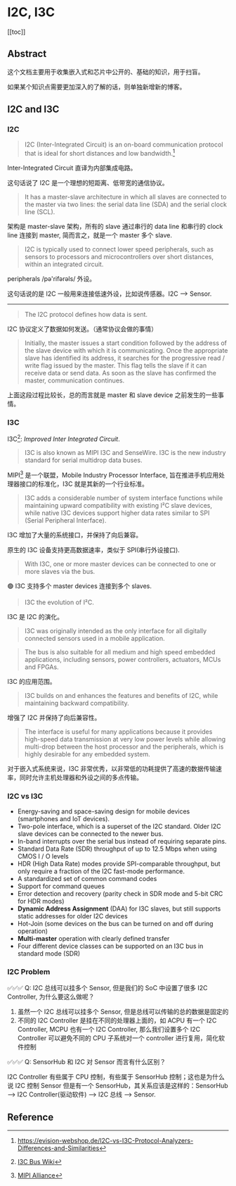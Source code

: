 # I2C, I3C

[[toc]]

## Abstract

这个文档主要用于收集嵌入式和芯片中公开的、基础的知识，用于扫盲。

如果某个知识点需要更加深入的了解的话，则单独新增新的博客。

## I2C and I3C

### I2C

> I2C (Inter-Integrated Circuit) is an on-board communication protocol that is ideal for short distances and low bandwidth.[^1]

Inter-Integrated Circuit 直译为内部集成电路。

这句话说了 I2C 是一个理想的短距离、低带宽的通信协议。

>  It has a master-slave architecture in which all slaves are connected to the master via two lines: the serial data line (SDA) and the serial clock line (SCL).

架构是 master-slave 架构，所有的 slave 通过串行的 data line 和串行的 clock line 连接到 master, 简而言之，就是一个 master 多个 slave.

> I2C is typically used to connect lower speed peripherals, such as sensors to processors and microcontrollers over short distances, within an integrated circuit.

peripherals /pə'rifərəls/ 外设。

这句话说的是 I2C 一般用来连接低速外设，比如说传感器。I2C --> Sensor.

------

> The I2C protocol defines how data is sent.

I2C 协议定义了数据如何发送。（通常协议会做的事情）

> Initially, the master issues a start condition followed by the address of the slave device with which it is communicating. Once the appropriate slave has identified its address, it searches for the progressive read / write flag issued by the master. This flag tells the slave if it can receive data or send data. As soon as the slave has confirmed the master, communication continues.

上面这段过程比较长，总的而言就是 master 和 slave device 之前发生的一些事情。

### I3C

I3C[^3]: *Improved Inter Integrated Circuit*.

> I3C is also known as MIPI I3C and SenseWire. I3C is the new industry standard for serial multidrop data buses.

MIPI[^2] 是一个联盟，Mobile Industry Processor Interface, 旨在推进手机应用处理器接口的标准化，I3C 就是其新的一个行业标准。

> I3C adds a considerable number of system interface functions while maintaining upward compatibility with existing I²C slave devices, while native I3C devices support higher data rates similar to SPI (Serial Peripheral Interface). 

I3C 增加了大量的系统接口，并保持了向后兼容。

原生的 I3C 设备支持更高数据速率，类似于 SPI(串行外设接口).

> With I3C, one or more master devices can be connected to one or more slaves via the bus. 

🟢 I3C 支持多个 master devices 连接到多个 slaves.

> I3C the evolution of I²C.

I3C 是 I2C 的演化。

> I3C was originally intended as the only interface for all digitally connected sensors used in a mobile application. 

> The bus is also suitable for all medium and high speed embedded applications, including sensors, power controllers, actuators, MCUs and FPGAs. 

I3C 的应用范围。

> I3C builds on and enhances the features and benefits of I2C, while maintaining backward compatibility.

增强了 I2C 并保持了向后兼容性。

> The interface is useful for many applications because it provides high-speed data transmission at very low power levels while allowing multi-drop between the host processor and the peripherals, which is highly desirable for any embedded system.

对于嵌入式系统来说，I3C 非常优秀，以非常低的功耗提供了高速的数据传输速率，同时允许主机处理器和外设之间的多点传输。

### I2C vs I3C

- Energy-saving and space-saving design for mobile devices (smartphones and IoT devices).
- Two-pole interface, which is a superset of the I2C standard. Older I2C slave devices can be connected to the newer bus.
- In-band interrupts over the serial bus instead of requiring separate pins.
- Standard Data Rate (SDR) throughput of up to 12.5 Mbps when using CMOS I / O levels
- HDR (High Data Rate) modes provide SPI-comparable throughput, but only require a fraction of the I2C fast-mode performance.
- A standardized set of common command codes
- Support for command queues
- Error detection and recovery (parity check in SDR mode and 5-bit CRC for HDR modes)
- **Dynamic Address Assignment** (DAA) for I3C slaves, but still supports static addresses for older I2C devices
- Hot-Join (some devices on the bus can be turned on and off during operation)
- **Multi-master** operation with clearly defined transfer
- Four different device classes can be supported on an I3C bus in standard mode (SDR)

### I2C Problem

✅✅✅ Q: I2C 总线可以挂多个 Sensor, 但是我们的 SoC 中设置了很多 I2C Controller, 为什么要这么做呢？

1. 虽然一个 I2C 总线可以挂多个 Sensor, 但是总线可以传输的总的数据是固定的
2. 不同的 I2C Controller 是挂在不同的处理器上面的，如 ACPU 有一个 I2C Controller, MCPU 也有一个 I2C Controller, 那么我们设置多个 I2C Controller 可以避免不同的 CPU 子系统对一个 controller 进行复用，简化软件控制


✅✅✅ Q: SensorHub 和 I2C 对 Sensor 而言有什么区别？

I2C Controller 有些属于 CPU 控制，有些属于 SensorHub 控制；这也是为什么说 I2C 控制 Sensor 但是有一个 SensorHub，其关系应该是这样的：SensorHub --> I2C Controller(驱动软件) --> I2C 总线 --> Sensor.


## Reference

[^1]: <https://evision-webshop.de/I2C-vs-I3C-Protocol-Analyzers-Differences-and-Similarities>
[^2]: [MIPI Alliance](https://en.wikipedia.org/wiki/MIPI_Alliance)
[^3]: [I3C Bus Wiki](https://en.wikipedia.org/wiki/I3C_(bus)#I%C2%B2C_features_not_supported_in_I3C)
